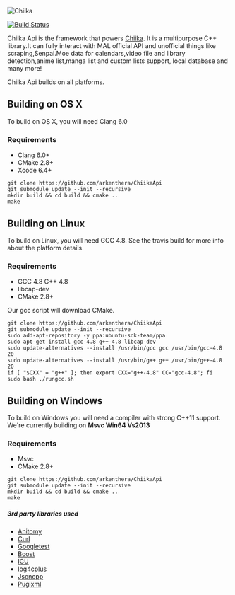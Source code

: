 ![Chiika](https://raw.githubusercontent.com/arkenthera/Chiika/master/resources/icon.png)

[![Build Status](https://travis-ci.org/Chiika-Anime/ChiikaApi.svg?branch=master)](https://travis-ci.org/Chiika-Anime/ChiikaApi)



Chiika Api is the framework that powers [Chiika](https://github.com/arkenthera/Chiika). It is a multipurpose C++ library.It can fully interact with MAL official API and unofficial things like scraping,Senpai.Moe data for calendars,video file and library detection,anime list,manga list and custom lists support, local database and many more!

Chiika Api builds on all platforms.

## Building on OS X

To build on OS X, you will need Clang 6.0

### Requirements
- Clang 6.0+
- CMake 2.8+
- Xcode 6.4+

```
git clone https://github.com/arkenthera/ChiikaApi
git submodule update --init --recursive
mkdir build && cd build && cmake ..
make
```

## Building on Linux

To build on Linux, you will need GCC 4.8. See the travis build for more info about the platform details.

### Requirements
- GCC 4.8 G++ 4.8
- libcap-dev
- CMake 2.8+

Our gcc script will download CMake.

```
git clone https://github.com/arkenthera/ChiikaApi
git submodule update --init --recursive
sudo add-apt-repository -y ppa:ubuntu-sdk-team/ppa
sudo apt-get install gcc-4.8 g++-4.8 libcap-dev
sudo update-alternatives --install /usr/bin/gcc gcc /usr/bin/gcc-4.8 20
sudo update-alternatives --install /usr/bin/g++ g++ /usr/bin/g++-4.8 20
if [ "$CXX" = "g++" ]; then export CXX="g++-4.8" CC="gcc-4.8"; fi
sudo bash ./rungcc.sh
```

## Building on Windows

To build on Windows you will need a compiler with strong C++11 support. We're currently building on **Msvc Win64 Vs2013**

### Requirements
- Msvc
- CMake 2.8+

```
git clone https://github.com/arkenthera/ChiikaApi
git submodule update --init --recursive
mkdir build && cd build && cmake ..
make
```

##### 3rd party libraries used
- [Anitomy](https://github.com/arkenthera/anitomy)
- [Curl](https://github.com/bagder/curl)
- [Googletest](https://github.com/google/googletest)
- [Boost](http://www.boost.org/)
- [ICU](http://site.icu-project.org/)
- [log4cplus](http://site.icu-project.org/)
- [Jsoncpp](https://github.com/arkenthera/jsoncpp)
- [Pugixml](https://github.com/arkenthera/pugixml)
